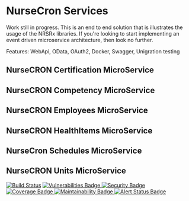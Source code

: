 # NurseCron Services

Work still in progress.  This is an end to end solution that is illustrates the usage of the NRSRx libraries.  If you're looking to start implementing an event driven microservice architecture, then look no further.

Features:
WebApi,
OData,
OAuth2,
Docker,
Swagger,
Unigration testing

## NurseCRON Certification MicroService
## NurseCRON Competency MicroService
## NurseCRON Employees MicroService
## NurseCRON HealthItems MicroService
## NurseCron Schedules MicroService
## NurseCRON Units MicroService
[![Build Status](https://ikemtz.visualstudio.com/Devops/_apis/build/status/NurseCron/NurseCron%20Units%20Microservice?branchName=master)](https://ikemtz.visualstudio.com/Devops/_build/latest?definitionId=39&branchName=master)
[![Vulnerabilities Badge](https://sonarcloud.io/api/project_badges/measure?project=NurseCron_Units&metric=vulnerabilities "Vulnerabilities Badge")
![Security Badge](https://sonarcloud.io/api/project_badges/measure?project=NurseCron_Units&metric=security_rating "Security Badge")
![Coverage Badge](https://sonarcloud.io/api/project_badges/measure?project=NurseCron_Units&metric=coverage "Coverage Badge")
![Maintainability Badge](https://sonarcloud.io/api/project_badges/measure?project=NurseCron_Units&metric=sqale_rating "Maintainability Badge")
![Alert Status Badge](https://sonarcloud.io/api/project_badges/measure?project=NurseCron_Units&metric=alert_status "Alert Status Badge")](https://sonarcloud.io/dashboard?id=NurseCron_Units)
